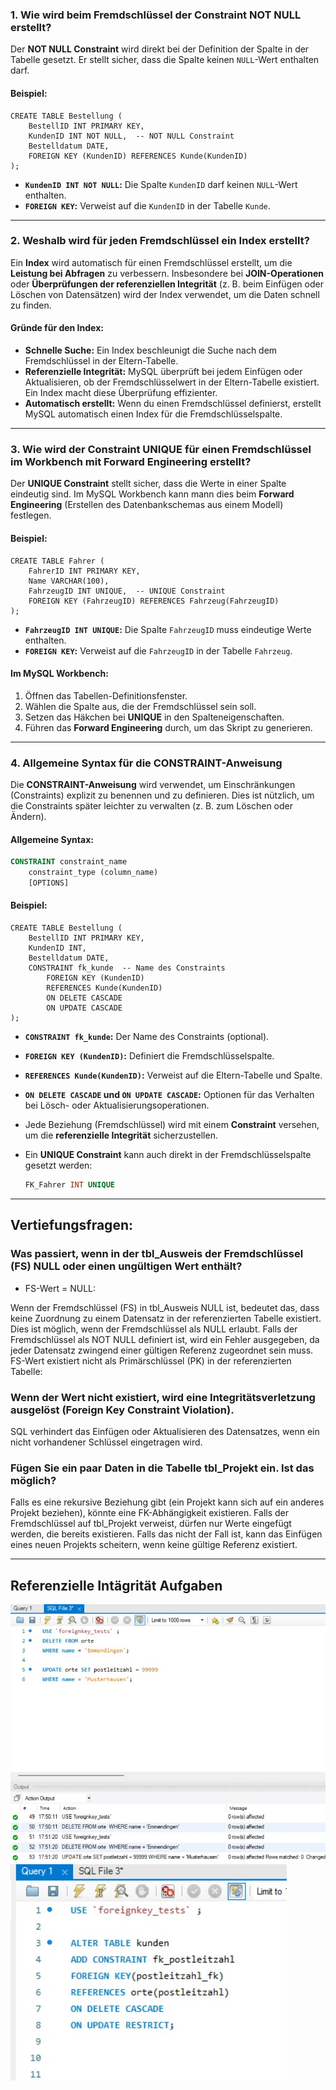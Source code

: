 ### 1. **Wie wird beim Fremdschlüssel der Constraint NOT NULL erstellt?**
Der **NOT NULL Constraint** wird direkt bei der Definition der Spalte in der Tabelle gesetzt. Er stellt sicher, dass die Spalte keinen `NULL`-Wert enthalten darf.

#### Beispiel:
```
CREATE TABLE Bestellung (
    BestellID INT PRIMARY KEY,
    KundenID INT NOT NULL,  -- NOT NULL Constraint
    Bestelldatum DATE,
    FOREIGN KEY (KundenID) REFERENCES Kunde(KundenID)
);
```

- **`KundenID INT NOT NULL`:** Die Spalte `KundenID` darf keinen `NULL`-Wert enthalten.
- **`FOREIGN KEY`:** Verweist auf die `KundenID` in der Tabelle `Kunde`.

---

### 2. **Weshalb wird für jeden Fremdschlüssel ein Index erstellt?**
Ein **Index** wird automatisch für einen Fremdschlüssel erstellt, um die **Leistung bei Abfragen** zu verbessern. Insbesondere bei **JOIN-Operationen** oder **Überprüfungen der referenziellen Integrität** (z. B. beim Einfügen oder Löschen von Datensätzen) wird der Index verwendet, um die Daten schnell zu finden.

#### Gründe für den Index:
- **Schnelle Suche:** Ein Index beschleunigt die Suche nach dem Fremdschlüssel in der Eltern-Tabelle.
- **Referenzielle Integrität:** MySQL überprüft bei jedem Einfügen oder Aktualisieren, ob der Fremdschlüsselwert in der Eltern-Tabelle existiert. Ein Index macht diese Überprüfung effizienter.
- **Automatisch erstellt:** Wenn du einen Fremdschlüssel definierst, erstellt MySQL automatisch einen Index für die Fremdschlüsselspalte.

---

### 3. **Wie wird der Constraint UNIQUE für einen Fremdschlüssel im Workbench mit Forward Engineering erstellt?**
Der **UNIQUE Constraint** stellt sicher, dass die Werte in einer Spalte eindeutig sind. Im MySQL Workbench kann mann dies beim **Forward Engineering** (Erstellen des Datenbankschemas aus einem Modell) festlegen.

#### Beispiel:
```
CREATE TABLE Fahrer (
    FahrerID INT PRIMARY KEY,
    Name VARCHAR(100),
    FahrzeugID INT UNIQUE,  -- UNIQUE Constraint
    FOREIGN KEY (FahrzeugID) REFERENCES Fahrzeug(FahrzeugID)
);
```

- **`FahrzeugID INT UNIQUE`:** Die Spalte `FahrzeugID` muss eindeutige Werte enthalten.
- **`FOREIGN KEY`:** Verweist auf die `FahrzeugID` in der Tabelle `Fahrzeug`.

#### Im MySQL Workbench:
1. Öffnen das Tabellen-Definitionsfenster.
2. Wählen die Spalte aus, die der Fremdschlüssel sein soll.
3. Setzen das Häkchen bei **UNIQUE** in den Spalteneigenschaften.
4. Führen das **Forward Engineering** durch, um das Skript zu generieren.

---

### 4. **Allgemeine Syntax für die CONSTRAINT-Anweisung**
Die **CONSTRAINT-Anweisung** wird verwendet, um Einschränkungen (Constraints) explizit zu benennen und zu definieren. Dies ist nützlich, um die Constraints später leichter zu verwalten (z. B. zum Löschen oder Ändern).

#### Allgemeine Syntax:
```sql
CONSTRAINT constraint_name
    constraint_type (column_name)
    [OPTIONS]
```

#### Beispiel:
```
CREATE TABLE Bestellung (
    BestellID INT PRIMARY KEY,
    KundenID INT,
    Bestelldatum DATE,
    CONSTRAINT fk_kunde  -- Name des Constraints
        FOREIGN KEY (KundenID) 
        REFERENCES Kunde(KundenID)
        ON DELETE CASCADE
        ON UPDATE CASCADE
);
```
- **`CONSTRAINT fk_kunde`:** Der Name des Constraints (optional).
- **`FOREIGN KEY (KundenID)`:** Definiert die Fremdschlüsselspalte.
- **`REFERENCES Kunde(KundenID)`:** Verweist auf die Eltern-Tabelle und Spalte.
- **`ON DELETE CASCADE` und `ON UPDATE CASCADE`:** Optionen für das Verhalten bei Lösch- oder Aktualisierungsoperationen.

- Jede Beziehung (Fremdschlüssel) wird mit einem **Constraint** versehen, um die **referenzielle Integrität** sicherzustellen.
- Ein **UNIQUE Constraint** kann auch direkt in der Fremdschlüsselspalte gesetzt werden:  
  ```sql
  FK_Fahrer INT UNIQUE
  ```
---
## Vertiefungsfragen:
### Was passiert, wenn in der tbl_Ausweis der Fremdschlüssel (FS) NULL oder einen ungültigen Wert enthält?
- FS-Wert = NULL:

Wenn der Fremdschlüssel (FS) in tbl_Ausweis NULL ist, bedeutet das, dass keine Zuordnung zu einem Datensatz in der referenzierten Tabelle existiert.
Dies ist möglich, wenn der Fremdschlüssel als NULL erlaubt.
Falls der Fremdschlüssel als NOT NULL definiert ist, wird ein Fehler ausgegeben, da jeder Datensatz zwingend einer gültigen Referenz zugeordnet sein muss.
FS-Wert existiert nicht als Primärschlüssel (PK) in der referenzierten Tabelle:

### Wenn der Wert nicht existiert, wird eine Integritätsverletzung ausgelöst (Foreign Key Constraint Violation).
SQL verhindert das Einfügen oder Aktualisieren des Datensatzes, wenn ein nicht vorhandener Schlüssel eingetragen wird.
### Fügen Sie ein paar Daten in die Tabelle tbl_Projekt ein. Ist das möglich?
Falls es eine rekursive Beziehung gibt (ein Projekt kann sich auf ein anderes Projekt beziehen), könnte eine FK-Abhängigkeit existieren.
Falls der Fremdschlüssel auf tbl_Projekt verweist, dürfen nur Werte eingefügt werden, die bereits existieren.
Falls das nicht der Fall ist, kann das Einfügen eines neuen Projekts scheitern, wenn keine gültige Referenz existiert.

---

## Referenzielle Intägrität Aufgaben
![](subquery_pic/integ1.jpg)
![](subquery_pic/integ2.jpg)

